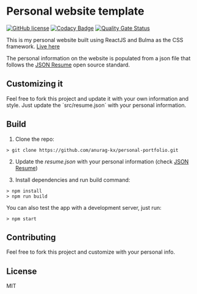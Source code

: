 # Personal website template 

[![GitHub license](https://img.shields.io/github/license/anurag-kx/personal-portfolio)](https://github.com/anurag-kx/personal-portfolio/blob/master/LICENSE)
[![Codacy Badge](https://api.codacy.com/project/badge/Grade/d0c59a4c54e244ab9319ad9abfc5e478)](https://app.codacy.com/manual/anurag.kushwaha365/personal-portfolio?utm_source=github.com&utm_medium=referral&utm_content=anurag-kx/personal-portfolio&utm_campaign=Badge_Grade_Dashboard)
[![Quality Gate Status](https://sonarcloud.io/api/project_badges/measure?project=anurag-kx_personal-portfolio&metric=alert_status)](https://sonarcloud.io/dashboard?id=anurag-kx_personal-portfolio)

This is my personal website built using ReactJS and Bulma as the CSS framework. [Live here](https://anuragk.tech)

The personal information on the website is populated from a json file that follows the [JSON Resume](https://jsonresume.org/) open source standard.

## Customizing it

Feel free to fork this project and update it with your own information and style. Just update the ´src/resume.json´ with your personal information.



## Build

1. Clone the repo:
```console
> git clone https://github.com/anurag-kx/personal-portfolio.git
```

2. Update the *resume.json* with your personal information (check [JSON Resume](https://jsonresume.org/))

3. Install dependencies and run build command:
```console
> npm install
> npm run build
```

You can also test the app with a development server, just run:

```console
> npm start
```

## Contributing

Feel free to fork this project and customize with your personal info.

## License

MIT
